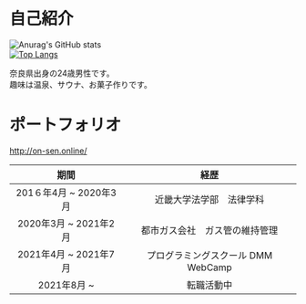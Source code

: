 # 自己紹介
![Anurag's GitHub stats](https://github-readme-stats.vercel.app/api?username=kajisan0415&show_icons=true&theme=dark)  
[![Top Langs](https://github-readme-stats.vercel.app/api/top-langs/?username=kajisan0415&layout=compact&theme=dracula)](https://github.com/anuraghazra/github-readme-stats)


奈良県出身の24歳男性です。  
趣味は温泉、サウナ、お菓子作りです。



# ポートフォリオ
http://on-sen.online/


|期間|経歴|
|:--:|:--:|
|201６年4月 ~ 2020年3月|近畿大学法学部　法律学科|
|2020年3月 ~ 2021年2月|都市ガス会社　ガス管の維持管理|
|2021年4月 ~ 2021年7月|プログラミングスクール DMM WebCamp|
|2021年8月 ~|転職活動中|
